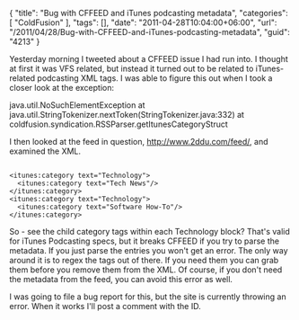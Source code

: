 {
	"title": "Bug with CFFEED and iTunes podcasting metadata",
	"categories": [
		"ColdFusion"
	],
	"tags": [],
	"date": "2011-04-28T10:04:00+06:00",
	"url": "/2011/04/28/Bug-with-CFFEED-and-iTunes-podcasting-metadata",
	"guid": "4213"
}

Yesterday morning I tweeted about a CFFEED issue I had run into. I thought at first it was VFS related, but instead it turned out to be related to iTunes-related podcasting XML tags. I was able to figure this out when I took a closer look at the exception:

<p>

java.util.NoSuchElementException at java.util.StringTokenizer.nextToken(StringTokenizer.java:332) at coldfusion.syndication.RSSParser.getItunesCategoryStruct

<p>

I then looked at the feed in question, http://www.2ddu.com/feed/, and examined the XML.

<p>

<code>
&lt;itunes:category text="Technology"&gt; 
  &lt;itunes:category text="Tech News"/&gt; 
&lt;/itunes:category&gt; 
&lt;itunes:category text="Technology"&gt; 
  &lt;itunes:category text="Software How-To"/&gt; 
&lt;/itunes:category&gt;
</code>

<p>

So - see the child category tags within each Technology block? That's valid for iTunes Podcasting specs, but it breaks CFFEED if you try to parse the metadata. If you just parse the entries you won't get an error. The only way around it is to regex the tags out of there. If you need them you can grab them before you remove them from the XML. Of course, if you don't need the metadata from the feed, you can avoid this error as well.

<p>

I was going to file a bug report for this, but the site is currently throwing an error. When it works I'll post a comment with the ID.